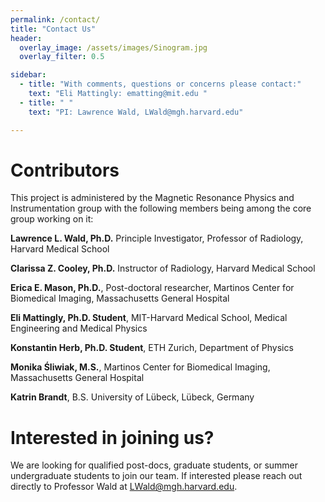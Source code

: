 ```yaml
---
permalink: /contact/
title: "Contact Us"
header:
  overlay_image: /assets/images/Sinogram.jpg
  overlay_filter: 0.5

sidebar:
  - title: "With comments, questions or concerns please contact:"
    text: "Eli Mattingly: ematting@mit.edu "
  - title: " "
    text: "PI: Lawrence Wald, LWald@mgh.harvard.edu"

---
```

# Contributors 

This project is administered by the Magnetic Resonance Physics and Instrumentation group with the following members being among the core group working on it:

**Lawrence L. Wald, Ph.D.** Principle Investigator, Professor of Radiology, Harvard Medical School

**Clarissa Z. Cooley, Ph.D.** Instructor of Radiology, Harvard Medical School

**Erica E. Mason, Ph.D.**, Post-doctoral researcher, Martinos Center for Biomedical Imaging, Massachusetts General Hospital

**Eli Mattingly, Ph.D. Student**, MIT-Harvard Medical School, Medical Engineering and Medical Physics

**Konstantin Herb, Ph.D. Student**, ETH Zurich, Department of Physics

**Monika Śliwiak, M.S.**, Martinos Center for Biomedical Imaging, Massachusetts General Hospital

**Katrin Brandt**, B.S. University of Lübeck, Lübeck, Germany

# Interested in joining us?
We are looking for qualified post-docs, graduate students, or summer undergraduate students to join our team. If interested please reach out directly to Professor Wald at LWald@mgh.harvard.edu.
